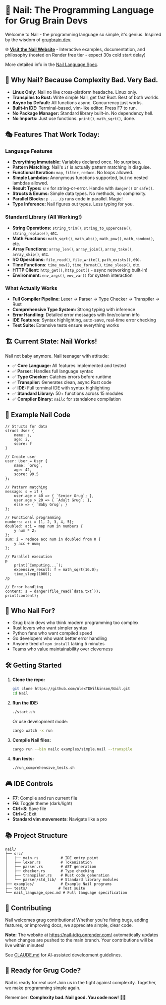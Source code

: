 # 🔨 Nail: The Programming Language for Grug Brain Devs

Welcome to Nail - the programming language so simple, it's genius. Inspired by the wisdom of [grugbrain.dev](https://www.grugbrain.dev).

🌐 **[Visit the Nail Website](https://nail-idtq.onrender.com/)** - Interactive examples, documentation, and philosophy (hosted on Render free tier - expect 30s cold start delay)

More detailed info in the [Nail Language Spec](nail_language_spec.md).

## 🚀 Why Nail? Because Complexity Bad. Very Bad.

- **Linux Only:** Nail no like cross-platform headache. Linux only.
- **Transpiles to Rust:** Write simple Nail, get fast Rust. Best of both worlds.
- **Async by Default:** All functions async. Concurrency just works.
- **Built-in IDE:** Terminal-based, vim-like editor. Press F7 to run.
- **No Package Manager:** Standard library built-in. No dependency hell.
- **No Imports:** Just use functions. `print()`, `math_sqrt()`, done.

## 🎭 Features That Work Today:

### Language Features
- **Everything Immutable:** Variables declared once. No surprises.
- **Pattern Matching:** Nail's `if` is actually pattern matching in disguise.
- **Functional Iteration:** `map`, `filter`, `reduce`. No loops allowed.
- **Simple Lambdas:** Anonymous functions supported, but no nested lambdas allowed.
- **Result Types:** `s!e` for string-or-error. Handle with `danger()` or `safe()`.
- **Structs & Enums:** Simple data types. No methods, no complexity.
- **Parallel Blocks:** `p ... /p` runs code in parallel. Magic!
- **Type Inference:** Nail figures out types. Less typing for you.

### Standard Library (All Working!)
- **String Operations:** `string_trim()`, `string_to_uppercase()`, `string_replace()`, etc.
- **Math Functions:** `math_sqrt()`, `math_abs()`, `math_pow()`, `math_random()`, etc.
- **Array Functions:** `array_len()`, `array_join()`, `array_take()`, `array_skip()`, etc.
- **I/O Operations:** `file_read()`, `file_write()`, `path_exists()`, etc.
- **Time Functions:** `time_now()`, `time_format()`, `time_sleep()`, etc.
- **HTTP Client:** `http_get()`, `http_post()` - async networking built-in!
- **Environment:** `env_args()`, `env_var()` for system interaction

### What Actually Works
- **Full Compiler Pipeline:** Lexer → Parser → Type Checker → Transpiler → Rust
- **Comprehensive Type System:** Strong typing with inference
- **Error Handling:** Detailed error messages with line/column info
- **IDE Features:** Syntax highlighting, auto-save, real-time error checking
- **Test Suite:** Extensive tests ensure everything works

## 🏗️ Current State: Nail Works!

Nail not baby anymore. Nail teenager with attitude:

- ✅ **Core Language:** All features implemented and tested
- ✅ **Parser:** Handles full language syntax
- ✅ **Type Checker:** Catches errors before runtime
- ✅ **Transpiler:** Generates clean, async Rust code
- ✅ **IDE:** Full terminal IDE with syntax highlighting
- ✅ **Standard Library:** 50+ functions across 15 modules
- ✅ **Compiler Binary:** `nailc` for standalone compilation

## 📝 Example Nail Code

```nail
// Structs for data
struct User {
    name: s,
    age: i,
    score: f
}

// Create user
user: User = User { 
    name: `Grug`, 
    age: 42, 
    score: 99.5 
};

// Pattern matching
message: s = if {
    user.age > 40 => { `Senior Grug`; },
    user.age > 20 => { `Adult Grug`; },
    else => { `Baby Grug`; }
};

// Functional programming
numbers: a:i = [1, 2, 3, 4, 5];
doubled: a:i = map num in numbers {
    y num * 2;
};
sum: i = reduce acc num in doubled from 0 {
    y acc + num;
};

// Parallel execution
p
    print(`Computing...`);
    expensive_result: f = math_sqrt(16.0);
    time_sleep(1000);
/p

// Error handling
content: s = danger(file_read(`data.txt`));
print(content);
```

## 🤔 Who Nail For?

- Grug brain devs who think modern programming too complex
- Rust lovers who want simpler syntax
- Python fans who want compiled speed
- Go developers who want better error handling
- Anyone tired of `npm install` taking 5 minutes
- Teams who value maintainability over cleverness

## 🛠️ Getting Started

1. **Clone the repo:**
   ```bash
   git clone https://github.com/AlexTDWilkinson/Nail.git
   cd Nail
   ```

2. **Run the IDE:**
   ```bash
   ./start.sh
   ```
   Or use development mode:
   ```bash
   cargo watch -x run
   ```

3. **Compile Nail files:**
   ```bash
   cargo run --bin nailc examples/simple.nail --transpile
   ```

4. **Run tests:**
   ```bash
   ./run_comprehensive_tests.sh
   ```

## 🎮 IDE Controls

- **F7**: Compile and run current file
- **F6**: Toggle theme (dark/light)
- **Ctrl+S**: Save file
- **Ctrl+C**: Exit
- **Standard vim movements**: Navigate like a pro

## 📚 Project Structure

```
nail/
├── src/
│   ├── main.rs          # IDE entry point
│   ├── lexer.rs         # Tokenization
│   ├── parser.rs        # AST generation
│   ├── checker.rs       # Type checking
│   ├── transpiler.rs    # Rust code generation
│   └── parser/std_lib/  # Standard library modules
├── examples/            # Example Nail programs
├── tests/              # Test suite
└── nail_language_spec.md # Full language specification
```

## 🤝 Contributing

Nail welcomes grug contributions! Whether you're fixing bugs, adding features, or improving docs, we appreciate simple, clear code.

**Note:** The website at https://nail-idtq.onrender.com/ automatically updates when changes are pushed to the main branch. Your contributions will be live within minutes!

See [CLAUDE.md](CLAUDE.md) for AI-assisted development guidelines.

## 🎉 Ready for Grug Code?

Nail is ready for real use! Join us in the fight against complexity. Together, we make programming simple again.

Remember: **Complexity bad. Nail good. You code now!** 🔨💪